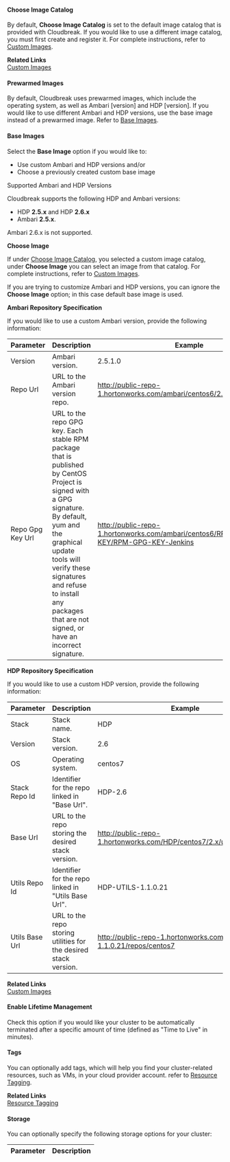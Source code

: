 #### Choose Image Catalog

By default, **Choose Image Catalog** is set to the default image catalog that is provided with Cloudbreak. If you would like to use a different image catalog, you must first create and register it. For complete instructions, refer to [Custom Images](images.md).

**Related Links**     
[Custom Images](images.md)  

#### Prewarmed Images 

By default, Cloudbreak uses prewarmed images, which include the operating system, as well as Ambari [version] and HDP [version]. If you would like to use different Ambari and HDP versions, use the base image instead of a prewarmed image. Refer to [Base Images](#base-images). 


#### Base Images  

Select the **Base Image** option if you would like to:

* Use custom Ambari and HDP versions and/or  
* Choose a previously created custom base image   

<div class="note">
    <p class="first admonition-title">Supported Ambari and HDP Versions</p>
    <p class="last">
Cloudbreak supports the following HDP and Ambari versions:<ul><li>HDP <b>2.5.x</b> and HDP <b>2.6.x</b></li><li>Ambari <b>2.5.x</b>.</li></ul>Ambari 2.6.x is not supported.  
</p>
</div>

[Comment]: <> (Removed: If you would like to use Ambari <b>2.6.x</b>, use the version provided by default in the Cloudbreak web UI, or newer. Other versions are not supported.)

**Choose Image**  

If under [Choose Image Catalog](#choose-image-catalog), you selected a custom image catalog, under **Choose Image** you can select an image from that catalog. For complete instructions, refer to [Custom Images](images.md). 

If you are trying to customize Ambari and HDP versions, you can ignore the **Choose Image** option; in this case default base image is used.

**Ambari Repository Specification**

If you would like to use a custom Ambari version, provide the following information: 

| Parameter | Description | Example |
|---|---|---|
| Version | Ambari version. | 2.5.1.0 |
| Repo Url | URL to the Ambari version repo. | http://public-repo-1.hortonworks.com/ambari/centos6/2.x/updates/2.5.1.0 |
| Repo Gpg Key Url | URL to the repo GPG key. Each stable RPM package that is published by CentOS Project is signed with a GPG signature. By default, yum and the graphical update tools will verify these signatures and refuse to install any packages that are not signed, or have an incorrect signature. | http://public-repo-1.hortonworks.com/ambari/centos6/RPM-GPG-KEY/RPM-GPG-KEY-Jenkins | 

**HDP Repository Specification**

If you would like to use a custom HDP version, provide the following information: 

| Parameter | Description | Example | 
|---|---|--|
| Stack | Stack name. | HDP |
| Version | Stack version. | 2.6 |
| OS | Operating system. | centos7 |
| Stack Repo Id | Identifier for the repo linked in "Base Url". | HDP-2.6 |
| Base Url | URL to the repo storing the desired stack version. | http://public-repo-1.hortonworks.com/HDP/centos7/2.x/updates/2.6.1.0 |
| Utils Repo Id | Identifier for the repo linked in "Utils Base Url". | HDP-UTILS-1.1.0.21|
| Utils Base Url | URL to the repo storing utilities for the desired stack version. | http://public-repo-1.hortonworks.com/HDP-UTILS-1.1.0.21/repos/centos7 |  

**Related Links**      
[Custom Images](images.md)      


#### Enable Lifetime Management 

Check this option if you would like your cluster to be automatically terminated after a specific amount of time (defined as "Time to Live" in minutes). 

[Comment]: <> (Need to Update this based on pending changes and specify: When does Cloudbreak start counting the TTL, does the time when the cluster is stopped count towards this TTL.)


#### Tags

You can optionally add tags, which will help you find your cluster-related resources, such as VMs, in your cloud provider account. refer to [Resource Tagging](tags.md).

**Related Links**      
[Resource Tagging](tags.md) 
   
   

#### Storage

You can optionally specify the following storage options for your cluster:

| Parameter | Description |
|---|---|